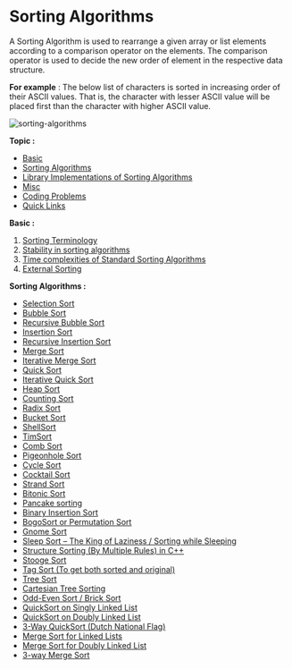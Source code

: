# Sorting Algorithms


A Sorting Algorithm is used to rearrange a given array or list elements according to a comparison operator on the elements. The comparison operator is used to decide the new order of element in the respective data structure.

**For example** : The below list of characters is sorted in increasing order of their ASCII values. That is, the character with lesser ASCII value will be placed first than the character with higher ASCII value.

![sorting-algorithms](https://media.geeksforgeeks.org/wp-content/cdn-uploads/sorting-algorithms.jpg "Click to enlarge")

**Topic :**

* [Basic](https://www.geeksforgeeks.org/sorting-algorithms/#Basic)
* [Sorting Algorithms](https://www.geeksforgeeks.org/sorting-algorithms/#algo)
* [Library Implementations of Sorting Algorithms](https://www.geeksforgeeks.org/sorting-algorithms/#sortfunction)
* [Misc](https://www.geeksforgeeks.org/sorting-algorithms/#misc)
* [Coding Problems](https://www.geeksforgeeks.org/sorting-algorithms/#problems)
* [Quick Links](https://www.geeksforgeeks.org/sorting-algorithms/#quick)

**[]()Basic :**

1. [Sorting Terminology](https://www.geeksforgeeks.org/sorting-terminology/)
2. [Stability in sorting algorithms](https://www.geeksforgeeks.org/stability-in-sorting-algorithms/)
3. [Time complexities of Standard Sorting Algorithms](https://www.geeksforgeeks.org/time-complexities-of-all-sorting-algorithms/)
4. [External Sorting](https://www.geeksforgeeks.org/external-sorting/)

**[]()Sorting Algorithms :**

* [Selection Sort](https://www.geeksforgeeks.org/selection-sort/)
* [Bubble Sort](https://www.geeksforgeeks.org/bubble-sort/)
* [Recursive Bubble Sort](https://www.geeksforgeeks.org/recursive-bubble-sort/)
* [Insertion Sort](https://www.geeksforgeeks.org/insertion-sort/)
* [Recursive Insertion Sort](https://www.geeksforgeeks.org/recursive-insertion-sort/)
* [Merge Sort](https://www.geeksforgeeks.org/merge-sort/)
* [Iterative Merge Sort](https://www.geeksforgeeks.org/iterative-merge-sort/)
* [Quick Sort](https://www.geeksforgeeks.org/quick-sort/)
* [Iterative Quick Sort](https://www.geeksforgeeks.org/iterative-quick-sort/)
* [Heap Sort](https://www.geeksforgeeks.org/heap-sort/)
* [Counting Sort](https://www.geeksforgeeks.org/counting-sort/)
* [Radix Sort](https://www.geeksforgeeks.org/radix-sort/)
* [Bucket Sort](https://www.geeksforgeeks.org/bucket-sort-2/)
* [ShellSort](https://www.geeksforgeeks.org/shellsort/)
* [TimSort](https://www.geeksforgeeks.org/timsort/)
* [Comb Sort](https://www.geeksforgeeks.org/comb-sort/)
* [Pigeonhole Sort](https://www.geeksforgeeks.org/pigeonhole-sort/)
* [Cycle Sort](https://www.geeksforgeeks.org/cycle-sort/)
* [Cocktail Sort](https://www.geeksforgeeks.org/cocktail-sort/)
* [Strand Sort](https://www.geeksforgeeks.org/strand-sort/)
* [Bitonic Sort](https://www.geeksforgeeks.org/bitonic-sort/)
* [Pancake sorting](https://www.geeksforgeeks.org/pancake-sorting/)
* [Binary Insertion Sort](https://www.geeksforgeeks.org/binary-insertion-sort/)
* [BogoSort or Permutation Sort](https://www.geeksforgeeks.org/bogosort-permutation-sort/)
* [Gnome Sort](https://www.geeksforgeeks.org/gnome-sort-a-stupid-one/)
* [Sleep Sort – The King of Laziness / Sorting while Sleeping](https://www.geeksforgeeks.org/sleep-sort-king-laziness-sorting-sleeping/)
* [Structure Sorting (By Multiple Rules) in C++](https://www.geeksforgeeks.org/structure-sorting-in-c/)
* [Stooge Sort](https://www.geeksforgeeks.org/stooge-sort/)
* [Tag Sort (To get both sorted and original)](https://www.geeksforgeeks.org/tag-sort/)
* [Tree Sort](https://www.geeksforgeeks.org/tree-sort/)
* [Cartesian Tree Sorting](https://www.geeksforgeeks.org/cartesian-tree-sorting/)
* [Odd-Even Sort / Brick Sort](https://www.geeksforgeeks.org/odd-even-sort-brick-sort/)
* [QuickSort on Singly Linked List](https://www.geeksforgeeks.org/quicksort-on-singly-linked-list/)
* [QuickSort on Doubly Linked List](https://www.geeksforgeeks.org/quicksort-for-linked-list/)
* [3-Way QuickSort (Dutch National Flag)](https://www.geeksforgeeks.org/3-way-quicksort-dutch-national-flag/)
* [Merge Sort for Linked Lists](https://www.geeksforgeeks.org/merge-sort-for-linked-list/)
* [Merge Sort for Doubly Linked List](https://www.geeksforgeeks.org/merge-sort-for-doubly-linked-list/)
* [3-way Merge Sort](https://www.geeksforgeeks.org/3-way-merge-sort/)
